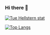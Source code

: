 ### Hi there 👋

<!--
**TueHellsternKea/TueHellsternKea** is a ✨ _special_ ✨ repository because its `README.md` (this file) appears on your GitHub profile.

Here are some ideas to get you started:

- 🔭 I’m currently working on ...
- 🌱 I’m currently learning ...
- 👯 I’m looking to collaborate on ...
- 🤔 I’m looking for help with ...
- 💬 Ask me about ...
- 📫 How to reach me: ...
- 😄 Pronouns: ...
- ⚡ Fun fact: ...
-->

[![Tue Hellstern stat](https://github-readme-stats.vercel.app/api?username=TueHellsternKea)](https://github.com/TueHellsternKea/github-readme-stats)

[![Top Langs](https://github-readme-stats.vercel.app/api/top-langs/?username=TueHellsternKea&layout=compact)](https://github.com/TueHellsternKea/github-readme-stats)
